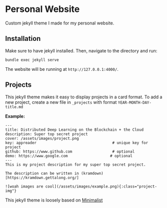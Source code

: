 # Personal Website

Custom jekyll theme I made for my personal website. 


## Installation
Make sure to have jekyll installed. Then, navigate to the directory and run:
```
bundle exec jekyll serve
```

The website will be running at `http://127.0.0.1:4000/`.


## Projects
This jekyll theme makes it easy to display projects in a card format. To add a new project, create a new file in `_projects` with format `YEAR-MONTH-DAY-title.md` 

**Example:**
```
---
title: Distributed Deep Learning on the Blockchain + the Cloud
description: Super top secret project
cover: /assets/images/project.png
key: appreader                                  # unique key for project 
github: https://www.github.com                  # optional 
demo: https://www.google.com                   # optional 
---
This is my project description for my super top secret project.

The description can be written in (kramdown)[https://kramdown.gettalong.org/]

![woah images are cool](/assets/images/example.png){:class="project-img"}
```


This jekyll theme is loosely based on [Minimalist](https://github.com/Trybnetic/minimalist)